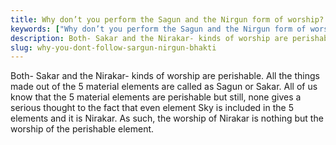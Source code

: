```yaml
---
title: Why don’t you perform the Sagun and the Nirgun form of worship?
keywords: ["Why don’t you perform the Sagun and the Nirgun form of worship?",Sahib Bandgi books,]
description: Both- Sakar and the Nirakar- kinds of worship are perishable. All the things made out of the 5 material elements are called as Sagun or Sakar. All of us k
slug: why-you-dont-follow-sargun-nirgun-bhakti
---
```


 Both- Sakar and the Nirakar- kinds of worship are perishable. All the things made out of the 5 material elements are called as Sagun or Sakar. All of us know that the 5 material elements are perishable but still, none gives a serious thought to the fact that even element Sky is included in the 5 elements and it is Nirakar. As such, the worship of Nirakar is nothing but the worship of the perishable element.  



  